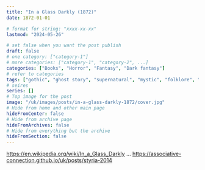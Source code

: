 ```yaml
---
title: "In a Glass Darkly (1872)"
date: 1872-01-01

# format for string: "xxxx-xx-xx"
lastmod: "2024-05-26"

# set false when you want the post publish
draft: false
# one category: ["category-1"]
# more categories: ["category-1", "category-2", ...]
categories: ["Books", "Horror", "Fantasy", "Dark fantasy"]
# refer to categories
tags: ["gothic", "ghost story", "supernatural", "mystic", "folklore", "vampiry", "recurring character", "sheridan le fanu"]
# seires
series: []
# Top image for the post
image: "/uk/images/posts/in-a-glass-darkly-1872/cover.jpg"
# Hide from home and other main page
hideFromCenter: false
# Hide from archive page
hideFromArchives: false
# Hide from everything but the archive
hideFromSection: false
---
```

https://en.wikipedia.org/wiki/In_a_Glass_Darkly
...
https://associative-connection.github.io/uk/posts/styria-2014
<!--more-->